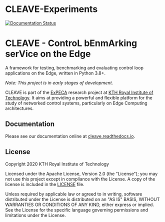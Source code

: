 # CLEAVE-Experiments
[![Documentation Status](https://readthedocs.org/projects/cleave/badge/?version=latest)](https://cleave.readthedocs.io/en/latest/?badge=latest)

# CLEAVE - ControL bEnmArking serVice on the Edge

A framework for testing, benchmarking and evaluating control loop applications on the Edge, written in Python 3.8+.

*Note: This project is in early stages of development.*


CLEAVE is part of the [ExPECA](https://www.jamesgross.org/research/expeca/) research project at [KTH Royal Institute of Technology](https://kth.se). It aims at providing a powerful and flexible platform for the study of networked control systems, particularly on Edge Computing architectures.

## Documentation

Please see our documentation online at [cleave.readthedocs.io]( https://cleave.readthedocs.io/en/latest/).

## License

Copyright 2020 KTH Royal Institute of Technology

Licensed under the Apache License, Version 2.0 (the "License"); you may not use this project except in compliance with the License. A copy of the license is included in the [LICENSE](LICENSE) file.

Unless required by applicable law or agreed to in writing, software distributed under the License is distributed on an "AS IS" BASIS, WITHOUT WARRANTIES OR CONDITIONS OF ANY KIND, either express or implied. See the License for the specific language governing permissions and limitations under the License.
